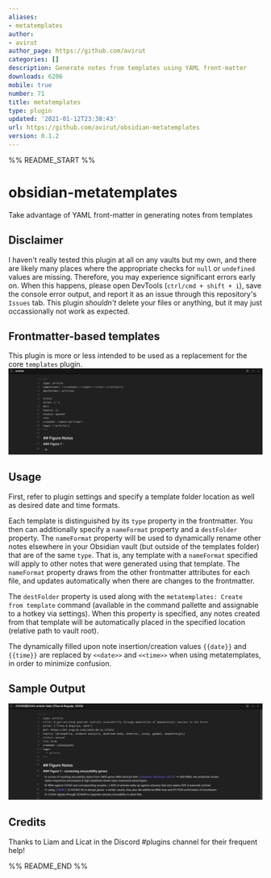 ```yaml
---
aliases:
- metatemplates
author:
- avirut
author_page: https://github.com/avirut
categories: []
description: Generate notes from templates using YAML front-matter
downloads: 6206
mobile: true
number: 71
title: metatemplates
type: plugin
updated: '2021-01-12T23:38:43'
url: https://github.com/avirut/obsidian-metatemplates
version: 0.1.2
---
```


%% README_START %%

# obsidian-metatemplates
Take advantage of YAML front-matter in generating notes from templates

## Disclaimer
I haven't really tested this plugin at all on any vaults but my own, and there are likely many places where the appropriate checks for `null` or `undefined` values are missing. Therefore, you may experience significant errors early on. When this happens, please open DevTools (`ctrl/cmd + shift + i`), save the console error output, and report it as an issue through this repository's `Issues` tab. This plugin *shouldn't* delete your files or anything, but it may just occassionally not work as expected. 

## Frontmatter-based templates
This plugin is more or less intended to be used as a replacement for the core `templates` plugin.
![sample template](https://github.com/avirut/obsidian-metatemplates/blob/master/imgs/template-sample.png?raw=true)

## Usage
First, refer to plugin settings and specify a template folder location as well as desired date and time formats.

Each template is distinguished by its `type` property in the frontmatter. You then can additionally specify a `nameFormat` property and a `destFolder` property. The `nameFormat` property will be used to dynamically rename other notes elsewhere in your Obsidian vault (but outside of the templates folder) that are of the same `type`. That is, any template with a `nameFormat` specified will apply to other notes that were generated using that template. The `nameFormat` property draws from the other frontmatter attributes for each file, and updates automatically when there are changes to the frontmatter.

The `destFolder` property is used along with the `metatemplates: Create  from template` command (available in the command pallette and assignable to a hotkey via settings). When this property is specified, any notes created from that template will be automatically placed in the specified location (relative path to vault root). 

The dynamically filled upon note insertion/creation values `{{date}}` and `{{time}}` are replaced by `<<date>>` and `<<time>>` when using metatemplates, in order to minimize confusion. 

## Sample Output
![sample output](https://github.com/avirut/obsidian-metatemplates/blob/master/imgs/from-template.png?raw=true)

## Credits
Thanks to Liam and Licat in the Discord #plugins channel for their frequent help!


%% README_END %%
